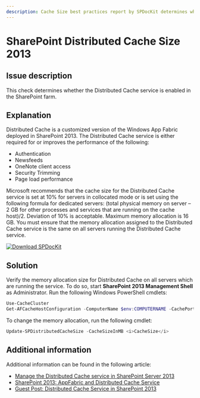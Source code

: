 ```yaml
---
description: Cache Size best practices report by SPDocKit determines whether the Distributed Cache size is configured properly on all servers.
---
```


# SharePoint Distributed Cache Size 2013

## Issue description

This check determines whether the Distributed Cache service is enabled in the SharePoint farm.

## Explanation

Distributed Cache is a customized version of the Windows App Fabric deployed in SharePoint 2013. The Distributed Cache service is either required for or improves the performance of the following:

* Authentication
* Newsfeeds
* OneNote client access
* Security Trimming
* Page load performance

Microsoft recommends that the cache size for the Distributed Cache service is set at 10% for servers in collocated mode or is set using the following formula for dedicated servers: \(total physical memory on server – 2 GB for other processes and services that are running on the cache host\)/2. Deviation of 10% is acceptable. Maximum memory allocation is 16 GB. You must ensure that the memory allocation assigned to the Distributed Cache service is the same on all servers running the Distributed Cache service.

[![Download SPDocKit](/img/spdockit-download.png)](http://bit.ly/2US0Zna)

## Solution

Verify the memory allocation size for Distributed Cache on all servers which are running the service. To do so, start **SharePoint 2013 Management Shell** as Administrator. Run the following Windows PowerShell cmdlets:

```powershell
Use-CacheCluster 
Get-AFCacheHostConfiguration -ComputerName $env:COMPUTERNAME -CachePort "22233"
```

To change the memory allocation, run the following cmdlet:

```powershell
Update-SPDistributedCacheSize -CacheSizeInMB <i>CacheSize</i>
```

## Additional information

Additional information can be found in the following article:

* [Manage the Distributed Cache service in SharePoint Server 2013](https://technet.microsoft.com/en-us/library/jj219613.aspx)
* [SharePoint 2013: AppFabric and Distributed Cache Service](https://social.technet.microsoft.com/wiki/contents/articles/20348.sharepoint-2013-appfabric-and-distributed-cache-service.aspx)
* [Guest Post: Distributed Cache Service in SharePoint 2013](https://blogs.technet.microsoft.com/uktechnet/2013/05/07/guest-post-distributed-cache-service-in-sharepoint-2013/)

